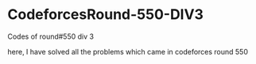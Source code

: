 # CodeforcesRound-550-DIV3
Codes of round#550 div 3


here, I have solved all the problems which came in codeforces round 550
